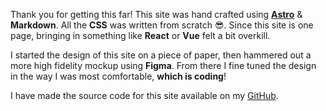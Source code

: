 Thank you for getting this far! This site was hand crafted using **[Astro](https://astro.build)** & **Markdown**. All the **CSS** was written from scratch 😎. Since this site is one page, bringing in something like **React** or **Vue** felt a bit overkill.

I started the design of this site on a piece of paper, then hammered out a more high fidelity mockup using **Figma**. From there I fine tuned the design in the way I was most comfortable, **which is coding**!

I have made the source code for this site available on my [GitHub](https://github.com/blythe-lifecraft/blythe.life).
